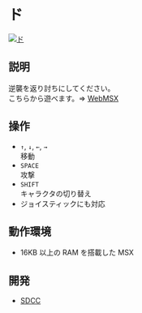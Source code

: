 # ド

[![ド](http://img.youtube.com/vi/vc4gtbgh0sQ/0.jpg)](https://www.youtube.com/watch?v=vc4gtbgh0sQ)

## 説明
逆襲を返り討ちにしてください。<br>
こちらから遊べます。⇒  [WebMSX](http://webmsx.org/?MACHINE=MSX1J&PRESETS=MSXMUSIC&ROM=https://github.com/CoBinee/cat-msx/raw/main/rom/CAT.ROM)

## 操作
- `↑`, `↓`, `←`, `→`<br>移動
- `SPACE`<br>攻撃
- `SHIFT`<br>キャラクタの切り替え
- ジョイスティックにも対応

## 動作環境
- 16KB 以上の RAM を搭載した MSX

## 開発
- [SDCC](https://sdcc.sourceforge.net)
